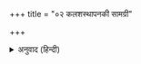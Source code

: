 +++
title = "०२ कलशस्थापनकी सामग्री"

+++


<details><summary>अनुवाद (हिन्दी)</summary>

कलश ताँबेका एक, ताँबे या काँसीका पात्र एक, कलश मिट्टीके पाँच, सप्तधान्य (जौ, गेहूँ, धान, तिल, कँगनी, साँवा, चना), पंचपल्लव (आम, पीपल, पाकर, गूलर और बड़के पत्ते) दूर्वा, कुशा, सुपारी, दक्षिणा, चन्दन, अक्षत, फूल, तीर्थोदक, समुद्रजल, सप्तमृत्तिका (घुड़सालकी, हाथीशालाकी, दीमककी, नदी-संगमकी, राजद्वारकी, गोशालाकी, तालाबकी), सर्वौषधि (कूट, जटामाशी, हल्दी गाँठ २, राभट, मुरा, शैलेभ, चन्दन, बचा, चम्पक और नागरमोथा—अभावमें केवल हल्दी), नदीसंगमका जल, श्रीलक्ष्मी-नारायणकी स्वर्णमयी प्रतिमा।
</details>
